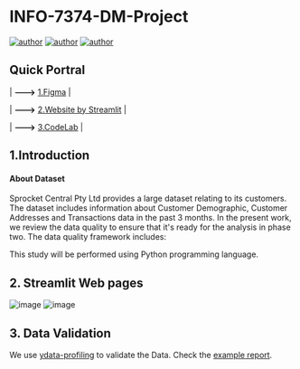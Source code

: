 # INFO-7374-DM-Project
[![author](https://img.shields.io/badge/Author-Rayden_Xu-blue.svg)](https://www.linkedin.com/in/rundong-xu-269012230/) 
[![author](https://img.shields.io/badge/Author-Binghui_Lai-blue.svg)](https://www.linkedin.com/in/binghui-lai/) 
[![author](https://img.shields.io/badge/Author-Ziwei_Duan-blue.svg)](https://www.linkedin.com/in/ziwei-duan-create/) 

## Quick Portral
| **--->** [1.Figma](https://www.figma.com/file/AyMd8FVlz2cA5shKAYW4ij/Streamlit-Design-System-(Community)?node-id=20904%3A1545&t=ITSZwbVloo2mekjk-1) |

| **--->** [2.Website by Streamlit](https://dduan-zw-info-7374-dm-project-data-quality-3740hu.streamlit.app/Introduction) |

| **--->** [3.CodeLab](https://docs.google.com/document/d/1uQZj-iz8bjMJwHygQVe4_TeIjzr0lxkkMf3wOMDQAd4/edit#heading=h.7sa4zxkhmsum) |



## 1.Introduction
#### About Dataset
Sprocket Central Pty Ltd provides a large dataset relating to its customers. The dataset includes information about Customer Demographic, Customer Addresses and Transactions data in the past 3 months. In the present work, we review the data quality to ensure that it's ready for the analysis in phase two. The data quality framework includes:


This study will be performed using Python programming language.
## 2. Streamlit Web pages
![image](https://user-images.githubusercontent.com/64514218/227013840-17de435a-8fbb-4e30-94bb-415a298f9e34.png)
![image](https://user-images.githubusercontent.com/64514218/227014039-341cfe3d-7131-47e4-bd11-ca938849dcca.png)

## 3. Data Validation
We use [ydata-profiling](https://blog.pypi.org/posts/2023-03-21-welcome-to-the-pypi-blog/) to validate the Data.
Check the [example report](https://github.com/DDuan-zw/KPMG-Bike-Data-Validation/blob/main/Transactions.html).
![<img src="https://user-images.githubusercontent.com/64514218/227016415-b00e6956-2114-4985-8c8b-a95269cb5891.png" height="800" width="200"/>](https://user-images.githubusercontent.com/64514218/227016415-b00e6956-2114-4985-8c8b-a95269cb5891.png)
